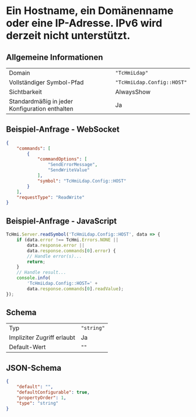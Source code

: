 # Ein Hostname, ein Domänenname oder eine IP-Adresse. IPv6 wird derzeit nicht unterstützt.

## Allgemeine Informationen

|  |  |
| - | - |
| Domain | `"TcHmiLdap"` |
| Vollständiger Symbol-Pfad | `"TcHmiLdap.Config::HOST"` |
| Sichtbarkeit | AlwaysShow |
| Standardmäßig in jeder Konfiguration enthalten | Ja |

## Beispiel-Anfrage - WebSocket

```json
{
    "commands": [
        {
            "commandOptions": [
                "SendErrorMessage",
                "SendWriteValue"
            ],
            "symbol": "TcHmiLdap.Config::HOST"
        }
    ],
    "requestType": "ReadWrite"
}
```

## Beispiel-Anfrage - JavaScript

```javascript
TcHmi.Server.readSymbol('TcHmiLdap.Config::HOST', data => {
    if (data.error !== TcHmi.Errors.NONE ||
        data.response.error ||
        data.response.commands[0].error) {
        // Handle error(s)...
        return;
    }
    // Handle result...
    console.info(
        'TcHmiLdap.Config::HOST=' +
        data.response.commands[0].readValue);
});
```

## Schema

|  |  |
| - | - |
| Typ | `"string"` |
| Impliziter Zugriff erlaubt | Ja |
| Default-Wert | `""` |

## JSON-Schema

```json
{
    "default": "",
    "defaultConfigurable": true,
    "propertyOrder": 1,
    "type": "string"
}
```
